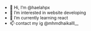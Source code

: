 - 👋 Hi, I’m @haelahpx
- 👀 I’m interested in website developing
- 🌱 I’m currently learning react
- 📫 contact my ig @mhmdhaikalll__

